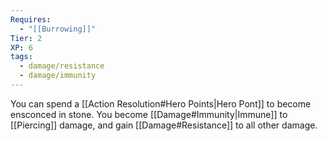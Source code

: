 ```yaml
---
Requires:
  - "[[Burrowing]]"
Tier: 2
XP: 6
tags:
  - damage/resistance
  - damage/immunity
---
```

You can spend a [[Action Resolution#Hero Points|Hero Pont]] to become ensconced in stone. You become [[Damage#Immunity|Immune]] to [[Piercing]] damage, and gain [[Damage#Resistance]] to all other damage.